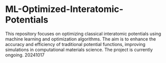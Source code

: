 # ML-Optimized-Interatomic-Potentials
This repository focuses on optimizing classical interatomic potentials using machine learning and optimization algorithms. The aim is to enhance the accuracy and efficiency of traditional potential functions, improving simulations in computational materials science. The project is currently ongoing. 20241017
